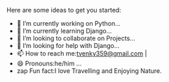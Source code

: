 


Here are some ideas to get you started:

- 🔭 I’m currently working on Python...
- 🌱 I’m currently learning Django...
- 👯 I’m looking to collaborate on Projects...
- 🤔 I’m looking for help with Django...
- 📫 How to reach me:tvenky359@gmail.com |
- 😄 Pronouns:he/him ...
- zap Fun fact:I love Travelling  and Enjoying Nature.

